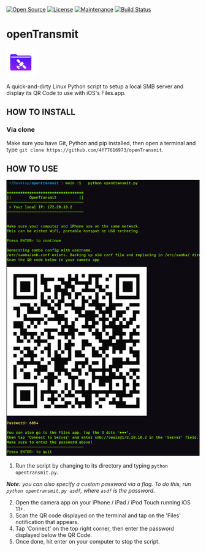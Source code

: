 [![Open Source](https://img.shields.io/badge/Open%20Source-Yes-blue?style=flat&logo=github)](https://opensource.org/)
[![License](https://img.shields.io/badge/License-GPLv3-purple?style=flat&logo=libreoffice)](LICENSE)
[![Maintenance](https://img.shields.io/badge/Maintained-Yes-green.svg?style=flat&logo=symantec)](https://github.com/4f77616973/GetPerms/graphs/commit-activity)
[![Build Status](https://github.com/4f77616973/openTransmit/actions/workflows/main.yml/badge.svg?branch=main)](https://github.com/4f77616973/openTransmit/actions)
<!--[![PyPI](https://jitpack.io/v/com.github.4f77616973/GetPerms.svg)](https://jitpack.io/#com.github.4f77616973/GetPerms)-->

# openTransmit

<img src = "openTransmit-icon.png" alt = "openTransmit logo" width = "75dp">

A quick-and-dirty Linux Python script to setup a local SMB server and display its QR Code to use with iOS's Files.app.

## HOW TO INSTALL

<!--### Via PyPI / pip

Make sure you have Python and pip installed, then open a terminal and type `pip install opentransmit`.-->

### Via clone

Make sure you have Git, Python and pip installed, then open a terminal and type `git clone https://github.com/4f77616973/openTransmit`.

## HOW TO USE

<img src = "preview.png" alt = "openTransmit preview">

1. Run the script by changing to its directory and typing `python opentransmit.py`. <!-- If installed via pip, simply type opentransmit-->

_**Note:** you can also specify a custom password via a flag. To do this, run `python opentransmit.py asdf`, where `asdf` is the password._

2. Open the camera app on your iPhone / iPad / iPod Touch running iOS 11+.
3. Scan the QR code displayed on the terminal and tap on the 'Files' notification that appears.
4. Tap 'Connect' on the top right corner, then enter the password displayed below the QR Code.
5. Once done, hit enter on your computer to stop the script.